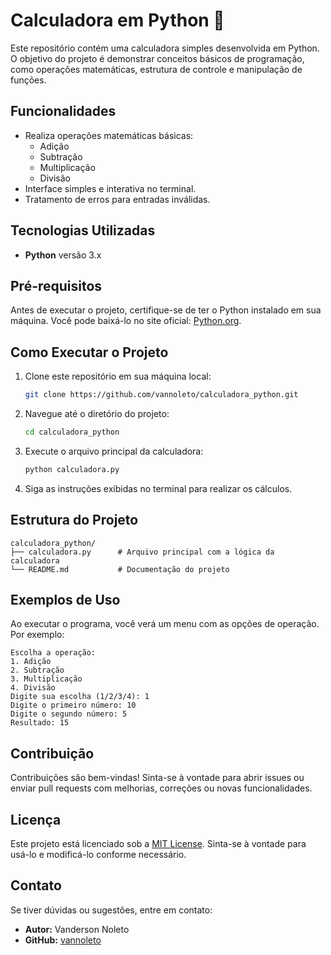 # Calculadora em Python 🧮

Este repositório contém uma calculadora simples desenvolvida em Python. O objetivo do projeto é demonstrar conceitos básicos de programação, como operações matemáticas, estrutura de controle e manipulação de funções.

## Funcionalidades

- Realiza operações matemáticas básicas:
  - Adição
  - Subtração
  - Multiplicação
  - Divisão
- Interface simples e interativa no terminal.
- Tratamento de erros para entradas inválidas.

## Tecnologias Utilizadas

- **Python** versão 3.x

## Pré-requisitos

Antes de executar o projeto, certifique-se de ter o Python instalado em sua máquina. Você pode baixá-lo no site oficial: [Python.org](https://www.python.org/).

## Como Executar o Projeto

1. Clone este repositório em sua máquina local:

   ```bash
   git clone https://github.com/vannoleto/calculadora_python.git
   ```

2. Navegue até o diretório do projeto:

   ```bash
   cd calculadora_python
   ```

3. Execute o arquivo principal da calculadora:

   ```bash
   python calculadora.py
   ```

4. Siga as instruções exibidas no terminal para realizar os cálculos.

## Estrutura do Projeto

```
calculadora_python/
├── calculadora.py      # Arquivo principal com a lógica da calculadora
└── README.md           # Documentação do projeto
```

## Exemplos de Uso

Ao executar o programa, você verá um menu com as opções de operação. Por exemplo:

```
Escolha a operação:
1. Adição
2. Subtração
3. Multiplicação
4. Divisão
Digite sua escolha (1/2/3/4): 1
Digite o primeiro número: 10
Digite o segundo número: 5
Resultado: 15
```

## Contribuição

Contribuições são bem-vindas! Sinta-se à vontade para abrir issues ou enviar pull requests com melhorias, correções ou novas funcionalidades.

## Licença

Este projeto está licenciado sob a [MIT License](LICENSE). Sinta-se à vontade para usá-lo e modificá-lo conforme necessário.

## Contato

Se tiver dúvidas ou sugestões, entre em contato:

- **Autor:** Vanderson Noleto
- **GitHub:** [vannoleto](https://github.com/vannoleto)
